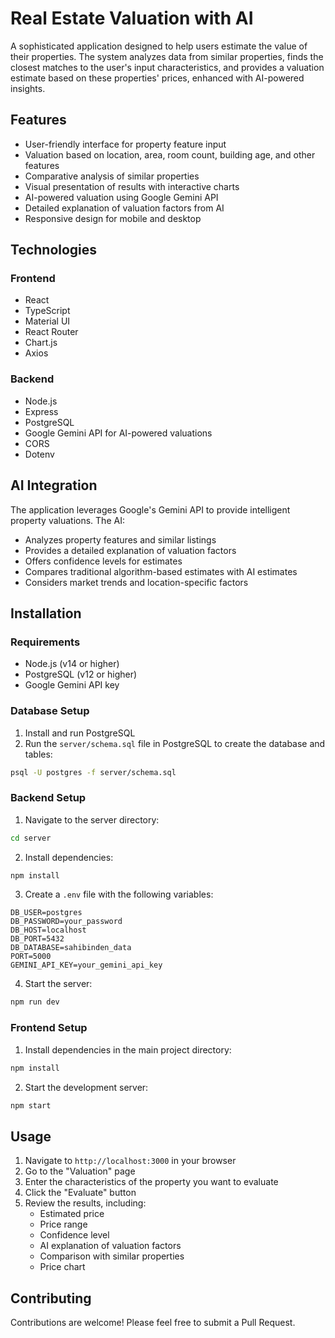# Real Estate Valuation with AI

A sophisticated application designed to help users estimate the value of their properties. The system analyzes data from similar properties, finds the closest matches to the user's input characteristics, and provides a valuation estimate based on these properties' prices, enhanced with AI-powered insights.

## Features

- User-friendly interface for property feature input
- Valuation based on location, area, room count, building age, and other features
- Comparative analysis of similar properties
- Visual presentation of results with interactive charts
- AI-powered valuation using Google Gemini API
- Detailed explanation of valuation factors from AI
- Responsive design for mobile and desktop

## Technologies

### Frontend
- React
- TypeScript
- Material UI
- React Router
- Chart.js
- Axios

### Backend
- Node.js
- Express
- PostgreSQL
- Google Gemini API for AI-powered valuations
- CORS
- Dotenv

## AI Integration

The application leverages Google's Gemini API to provide intelligent property valuations. The AI:

- Analyzes property features and similar listings
- Provides a detailed explanation of valuation factors
- Offers confidence levels for estimates
- Compares traditional algorithm-based estimates with AI estimates
- Considers market trends and location-specific factors

## Installation

### Requirements
- Node.js (v14 or higher)
- PostgreSQL (v12 or higher)
- Google Gemini API key

### Database Setup

1. Install and run PostgreSQL
2. Run the `server/schema.sql` file in PostgreSQL to create the database and tables:

```bash
psql -U postgres -f server/schema.sql
```

### Backend Setup

1. Navigate to the server directory:
```bash
cd server
```

2. Install dependencies:
```bash
npm install
```

3. Create a `.env` file with the following variables:
```
DB_USER=postgres
DB_PASSWORD=your_password
DB_HOST=localhost
DB_PORT=5432
DB_DATABASE=sahibinden_data
PORT=5000
GEMINI_API_KEY=your_gemini_api_key
```

4. Start the server:
```bash
npm run dev
```

### Frontend Setup

1. Install dependencies in the main project directory:
```bash
npm install
```

2. Start the development server:
```bash
npm start
```

## Usage

1. Navigate to `http://localhost:3000` in your browser
2. Go to the "Valuation" page
3. Enter the characteristics of the property you want to evaluate
4. Click the "Evaluate" button
5. Review the results, including:
   - Estimated price
   - Price range
   - Confidence level
   - AI explanation of valuation factors
   - Comparison with similar properties
   - Price chart

## Contributing

Contributions are welcome! Please feel free to submit a Pull Request.